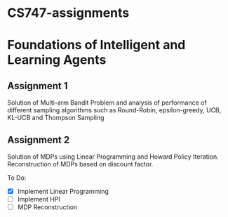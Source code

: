 # CS747-assignments
# Foundations of Intelligent and Learning Agents

## Assignment 1

Solution of Multi-arm Bandit Problem and analysis of performance of different sampling algorithms such as Round-Robin, epsilon-greedy, UCB, KL-UCB and Thompson Sampling

## Assignment 2

Solution of MDPs using Linear Programming and Howard Policy Iteration. Reconstruction of MDPs based on discount factor.

To Do:

- [x] Implement Linear Programming
- [ ] Implement HPI
- [ ] MDP Reconstruction
